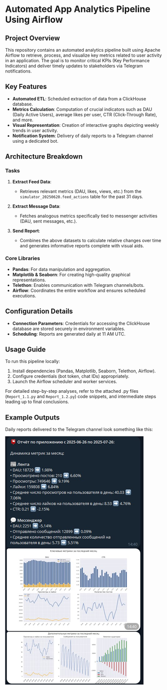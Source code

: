 # Automated App Analytics Pipeline Using Airflow

## Project Overview

This repository contains an automated analytics pipeline built using Apache Airflow to retrieve, process, and visualize key metrics related to user activity in an application. The goal is to monitor critical KPIs (Key Performance Indicators) and deliver timely updates to stakeholders via Telegram notifications.

## Key Features

- **Automated ETL**: Scheduled extraction of data from a ClickHouse database.
- **Metrics Calculation**: Computation of crucial indicators such as DAU (Daily Active Users), average likes per user, CTR (Click-Through Rate), and more.
- **Visual Representation**: Creation of interactive graphs depicting weekly trends in user activity.
- **Notification System**: Delivery of daily reports to a Telegram channel using a dedicated bot.

## Architecture Breakdown

### Tasks

1. **Extract Feed Data**:
   - Retrieves relevant metrics (DAU, likes, views, etc.) from the `simulator_20250620.feed_actions` table for the past 31 days.

2. **Extract Message Data**:
   - Fetches analogous metrics specifically tied to messenger activities (DAU, sent messages, etc.).

3. **Send Report**:
   - Combines the above datasets to calculate relative changes over time and generates informative reports complete with visual aids.

### Core Libraries

- **Pandas**: For data manipulation and aggregation.
- **Matplotlib & Seaborn**: For creating high-quality graphical representations.
- **Telethon**: Enables communication with Telegram channels/bots.
- **Airflow**: Coordinates the entire workflow and ensures scheduled executions.

## Configuration Details

- **Connection Parameters**: Credentials for accessing the ClickHouse database are stored securely in environment variables.
- **Scheduling**: Reports are generated daily at 11 AM UTC.

## Usage Guide

To run this pipeline locally:

1. Install dependencies (Pandas, Matplotlib, Seaborn, Telethon, Airflow).
2. Configure credentials (bot token, chat IDs) appropriately.
3. Launch the Airflow scheduler and worker services.

For detailed step-by-step analyses, refer to the attached .py files (`Report_1.1.py` and `Report_1.2.py`) code snippets, and intermediate steps leading up to final conclusions.

## Example Outputs

Daily reports delivered to the Telegram channel look something like this:

![Report](/notebooks/ETL_Airflow/Report.jpg)
